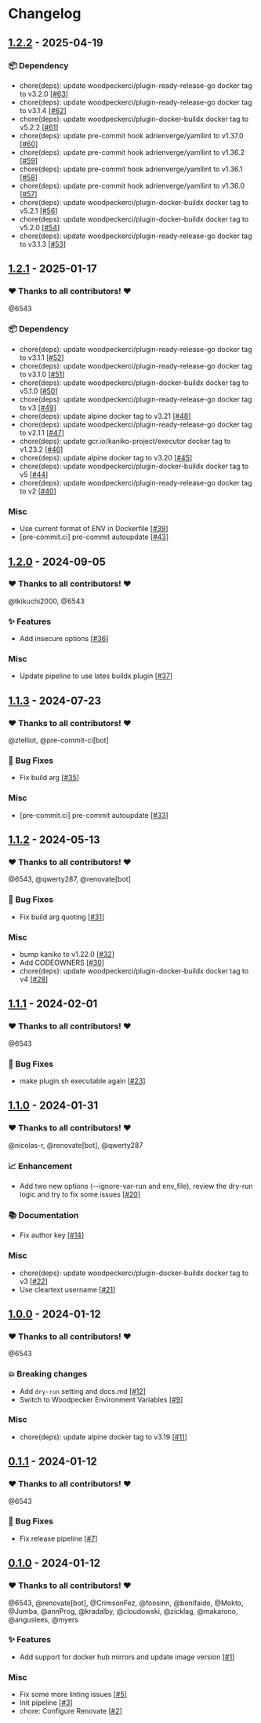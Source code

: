 # Changelog

## [1.2.2](https://github.com/woodpecker-ci/plugin-kaniko/releases/tag/1.2.2) - 2025-04-19

### 📦️ Dependency

- chore(deps): update woodpeckerci/plugin-ready-release-go docker tag to v3.2.0 [[#63](https://github.com/woodpecker-ci/plugin-kaniko/pull/63)]
- chore(deps): update woodpeckerci/plugin-ready-release-go docker tag to v3.1.4 [[#62](https://github.com/woodpecker-ci/plugin-kaniko/pull/62)]
- chore(deps): update woodpeckerci/plugin-docker-buildx docker tag to v5.2.2 [[#61](https://github.com/woodpecker-ci/plugin-kaniko/pull/61)]
- chore(deps): update pre-commit hook adrienverge/yamllint to v1.37.0 [[#60](https://github.com/woodpecker-ci/plugin-kaniko/pull/60)]
- chore(deps): update pre-commit hook adrienverge/yamllint to v1.36.2 [[#59](https://github.com/woodpecker-ci/plugin-kaniko/pull/59)]
- chore(deps): update pre-commit hook adrienverge/yamllint to v1.36.1 [[#58](https://github.com/woodpecker-ci/plugin-kaniko/pull/58)]
- chore(deps): update pre-commit hook adrienverge/yamllint to v1.36.0 [[#57](https://github.com/woodpecker-ci/plugin-kaniko/pull/57)]
- chore(deps): update woodpeckerci/plugin-docker-buildx docker tag to v5.2.1 [[#56](https://github.com/woodpecker-ci/plugin-kaniko/pull/56)]
- chore(deps): update woodpeckerci/plugin-docker-buildx docker tag to v5.2.0 [[#54](https://github.com/woodpecker-ci/plugin-kaniko/pull/54)]
- chore(deps): update woodpeckerci/plugin-ready-release-go docker tag to v3.1.3 [[#53](https://github.com/woodpecker-ci/plugin-kaniko/pull/53)]

## [1.2.1](https://github.com/woodpecker-ci/plugin-kaniko/releases/tag/1.2.1) - 2025-01-17

### ❤️ Thanks to all contributors! ❤️

@6543

### 📦️ Dependency

- chore(deps): update woodpeckerci/plugin-ready-release-go docker tag to v3.1.1 [[#52](https://github.com/woodpecker-ci/plugin-kaniko/pull/52)]
- chore(deps): update woodpeckerci/plugin-ready-release-go docker tag to v3.1.0 [[#51](https://github.com/woodpecker-ci/plugin-kaniko/pull/51)]
- chore(deps): update woodpeckerci/plugin-docker-buildx docker tag to v5.1.0 [[#50](https://github.com/woodpecker-ci/plugin-kaniko/pull/50)]
- chore(deps): update woodpeckerci/plugin-ready-release-go docker tag to v3 [[#49](https://github.com/woodpecker-ci/plugin-kaniko/pull/49)]
- chore(deps): update alpine docker tag to v3.21 [[#48](https://github.com/woodpecker-ci/plugin-kaniko/pull/48)]
- chore(deps): update woodpeckerci/plugin-ready-release-go docker tag to v2.1.1 [[#47](https://github.com/woodpecker-ci/plugin-kaniko/pull/47)]
- chore(deps): update gcr.io/kaniko-project/executor docker tag to v1.23.2 [[#46](https://github.com/woodpecker-ci/plugin-kaniko/pull/46)]
- chore(deps): update alpine docker tag to v3.20 [[#45](https://github.com/woodpecker-ci/plugin-kaniko/pull/45)]
- chore(deps): update woodpeckerci/plugin-docker-buildx docker tag to v5 [[#44](https://github.com/woodpecker-ci/plugin-kaniko/pull/44)]
- chore(deps): update woodpeckerci/plugin-ready-release-go docker tag to v2 [[#40](https://github.com/woodpecker-ci/plugin-kaniko/pull/40)]

### Misc

- Use current format of ENV in Dockerfile [[#39](https://github.com/woodpecker-ci/plugin-kaniko/pull/39)]
- [pre-commit.ci] pre-commit autoupdate [[#43](https://github.com/woodpecker-ci/plugin-kaniko/pull/43)]

## [1.2.0](https://github.com/woodpecker-ci/plugin-kaniko/releases/tag/1.2.0) - 2024-09-05

### ❤️ Thanks to all contributors! ❤️

@tkikuchi2000, @6543

### ✨ Features

- Add insecure options [[#36](https://github.com/woodpecker-ci/plugin-kaniko/pull/36)]

### Misc

- Update pipeline to use lates buildx plugin [[#37](https://github.com/woodpecker-ci/plugin-kaniko/pull/37)]

## [1.1.3](https://github.com/woodpecker-ci/plugin-kaniko/releases/tag/1.1.3) - 2024-07-23

### ❤️ Thanks to all contributors! ❤️

@ztelliot, @pre-commit-ci[bot]

### 🐛 Bug Fixes

- Fix build arg [[#35](https://github.com/woodpecker-ci/plugin-kaniko/pull/35)]

### Misc

- [pre-commit.ci] pre-commit autoupdate [[#33](https://github.com/woodpecker-ci/plugin-kaniko/pull/33)]

## [1.1.2](https://github.com/woodpecker-ci/plugin-kaniko/releases/tag/1.1.2) - 2024-05-13

### ❤️ Thanks to all contributors! ❤️

@6543, @qwerty287, @renovate[bot]

### 🐛 Bug Fixes

- Fix build arg quoting [[#31](https://github.com/woodpecker-ci/plugin-kaniko/pull/31)]

### Misc

- bump kaniko to v1.22.0 [[#32](https://github.com/woodpecker-ci/plugin-kaniko/pull/32)]
- Add CODEOWNERS [[#30](https://github.com/woodpecker-ci/plugin-kaniko/pull/30)]
- chore(deps): update woodpeckerci/plugin-docker-buildx docker tag to v4 [[#28](https://github.com/woodpecker-ci/plugin-kaniko/pull/28)]

## [1.1.1](https://github.com/woodpecker-ci/plugin-kaniko/releases/tag/1.1.1) - 2024-02-01

### ❤️ Thanks to all contributors! ❤️

@6543

### 🐛 Bug Fixes

- make plugin.sh executable again [[#23](https://github.com/woodpecker-ci/plugin-kaniko/pull/23)]

## [1.1.0](https://github.com/woodpecker-ci/plugin-kaniko/releases/tag/1.1.0) - 2024-01-31

### ❤️ Thanks to all contributors! ❤️

@nicolas-r, @renovate[bot], @qwerty287

### 📈 Enhancement

- Add two new options (--ignore-var-run and env_file), review the dry-run logic and try to fix some issues [[#20](https://github.com/woodpecker-ci/plugin-kaniko/pull/20)]

### 📚 Documentation

- Fix author key [[#14](https://github.com/woodpecker-ci/plugin-kaniko/pull/14)]

### Misc

- chore(deps): update woodpeckerci/plugin-docker-buildx docker tag to v3 [[#22](https://github.com/woodpecker-ci/plugin-kaniko/pull/22)]
- Use cleartext username [[#21](https://github.com/woodpecker-ci/plugin-kaniko/pull/21)]

## [1.0.0](https://github.com/woodpecker-ci/plugin-kaniko/releases/tag/1.0.0) - 2024-01-12

### ❤️ Thanks to all contributors! ❤️

@6543

### 💥 Breaking changes

- Add `dry-run` setting and docs.md [[#12](https://github.com/woodpecker-ci/plugin-kaniko/pull/12)]
- Switch to Woodpecker Environment Variables [[#9](https://github.com/woodpecker-ci/plugin-kaniko/pull/9)]

### Misc

- chore(deps): update alpine docker tag to v3.19 [[#11](https://github.com/woodpecker-ci/plugin-kaniko/pull/11)]

## [0.1.1](https://github.com/woodpecker-ci/plugin-kaniko/releases/tag/0.1.1) - 2024-01-12

### ❤️ Thanks to all contributors! ❤️

@6543

### 🐛 Bug Fixes

- Fix release pipeline [[#7](https://github.com/woodpecker-ci/plugin-kaniko/pull/7)]

## [0.1.0](https://github.com/woodpecker-ci/plugin-kaniko/releases/tag/0.1.0) - 2024-01-12

### ❤️ Thanks to all contributors! ❤️

@6543, @renovate[bot], @CrimsonFez, @foosinn, @bonifaido, @Mokto, @Jumba, @annProg, @kradalby, @cloudowski, @zicklag, @makarono, @anguslees, @myers

### ✨ Features

- Add support for docker hub mirrors and update image version [[#1](https://github.com/woodpecker-ci/plugin-kaniko/pull/1)]

### Misc

- Fix some more linting issues [[#5](https://github.com/woodpecker-ci/plugin-kaniko/pull/5)]
- Init pipeline [[#3](https://github.com/woodpecker-ci/plugin-kaniko/pull/3)]
- chore: Configure Renovate [[#2](https://github.com/woodpecker-ci/plugin-kaniko/pull/2)]
